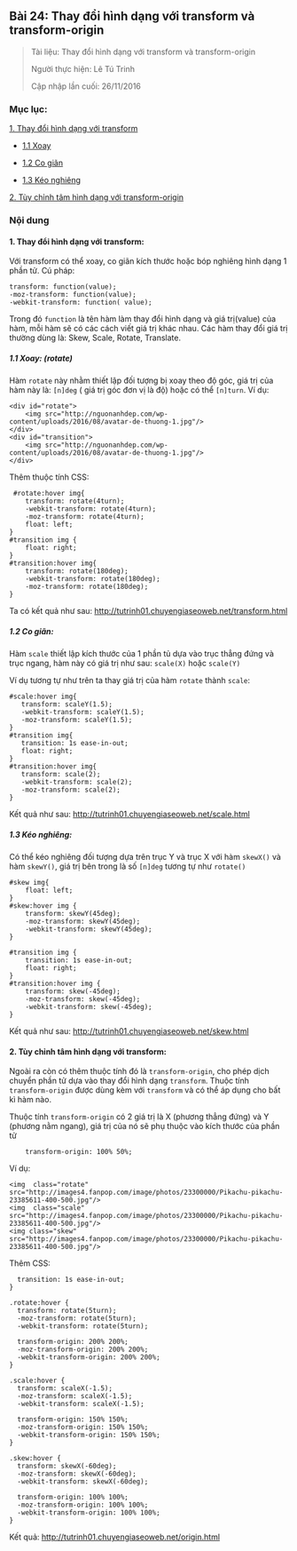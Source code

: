 ## Bài 24: Thay đổi hình dạng với transform và transform-origin

> Tài liệu: Thay đổi hình dạng với transform và transform-origin
>
> Người thực hiện: Lê Tú Trinh
>
> Cập nhập lần cuối: 26/11/2016

### Mục lục:

[1. Thay đổi hình dạng với transform](#1)

- [1.1 Xoay](#1.1)

- [1.2 Co giãn](#1.2)

- [1.3 Kéo nghiêng](#1.3)

[2. Tùy chỉnh tâm hình dạng với transform-origin](#2)

### Nội dung

<a name="1"></a>
#### 1. Thay đổi hình dạng với transform:

Với transform có thể xoay, co giãn kích thước hoặc bóp nghiêng hình dạng 1 phần tử. Cú pháp:

```
transform: function(value);
-moz-transform: function(value);
-webkit-transform: function( value);
```

Trong đó `function` là tên hàm làm thay đổi hình dạng và giá trị(value) của hàm, mỗi hàm sẽ có các cách viết giá trị khác nhau. Các hàm thay đổi giá trị thường dùng là: Skew, Scale, Rotate, Translate.

<a name="1.1"></a>
##### 1.1 Xoay: (rotate)

Hàm `rotate` này nhằm thiết lập đối tượng bị xoay theo độ góc, giá trị của hàm này là: `[n]deg` ( giá trị góc đơn vị là độ) hoặc có thể `[n]turn`. Ví dụ:

```
<div id="rotate">
	<img src="http://nguonanhdep.com/wp-content/uploads/2016/08/avatar-de-thuong-1.jpg"/>
</div>
<div id="transition">
	<img src="http://nguonanhdep.com/wp-content/uploads/2016/08/avatar-de-thuong-1.jpg"/>
</div>
```

Thêm thuộc tính CSS:

```
 #rotate:hover img{
   	transform: rotate(4turn);
   	-webkit-transform: rotate(4turn);
   	-moz-transform: rotate(4turn);
   	float: left;
}
#transition img {
   	float: right;
}
#transition:hover img{
   	transform: rotate(180deg);
   	-webkit-transform: rotate(180deg);
   	-moz-transform: rotate(180deg);
}
```

Ta có kết quả như sau: http://tutrinh01.chuyengiaseoweb.net/transform.html

<a name="1.2"></a>
##### 1.2 Co giãn:
 Hàm `scale` thiết lập kích thước của 1 phần tủ dựa vào trục thẳng đứng và trục ngang, hàm này có giá trị như sau: `scale(X)` hoặc `scale(Y)` 

 Ví dụ tương tự như trên ta thay giá trị của hàm `rotate` thành `scale`:

 ```
 #scale:hover img{
   	transform: scaleY(1.5);
   	-webkit-transform: scaleY(1.5);
   	-moz-transform: scaleY(1.5);
}
#transition img{
   	transition: 1s ease-in-out;
   	float: right;
}
#transition:hover img{
   	transform: scale(2);
   	-webkit-transform: scale(2);
   	-moz-transform: scale(2);
}
```

Kết quả như sau: http://tutrinh01.chuyengiaseoweb.net/scale.html

<a name="1.3"></a>
##### 1.3 Kéo nghiêng:

Có thể kéo nghiêng đối tượng dựa trên trục Y và trục X với hàm `skewX()` và hàm `skewY()`, giá trị bên trong là số `[n]deg` tương tự như `rotate()`

```
#skew img{
   	float: left;
}
#skew:hover img {
  	transform: skewY(45deg);
    -moz-transform: skewY(45deg);
    -webkit-transform: skewY(45deg);
}

#transition img {
    transition: 1s ease-in-out;
    float: right;
}
#transition:hover img {
    transform: skew(-45deg);
    -moz-transform: skew(-45deg);
    -webkit-transform: skew(-45deg);
}
```

Kết quả như sau: http://tutrinh01.chuyengiaseoweb.net/skew.html

<a name="2"></a>
#### 2. Tùy chỉnh tâm hình dạng với transform:

Ngoài ra còn có thêm thuộc tính đó là `transform-origin`, cho phép dịch chuyển phần tử dựa vào thay đổi hình dạng `transform`. Thuộc tính `transform-origin` được dùng kèm với `transform` và có thể áp dụng cho bất kì hàm nào.

Thuộc tính `transform-origin` có 2 giá trị là X (phương thẳng đứng) và Y (phương nằm ngang), giá trị của nó sẽ phụ thuộc vào kích thước của phần tử

```
	transform-origin: 100% 50%;
```

Ví dụ:

```
<img  class="rotate" src="http://images4.fanpop.com/image/photos/23300000/Pikachu-pikachu-23385611-400-500.jpg"/>
<img  class="scale" src="http://images4.fanpop.com/image/photos/23300000/Pikachu-pikachu-23385611-400-500.jpg"/>
<img class="skew" src="http://images4.fanpop.com/image/photos/23300000/Pikachu-pikachu-23385611-400-500.jpg"/>
```
Thêm CSS:

```
  transition: 1s ease-in-out;
}

.rotate:hover {
  transform: rotate(5turn);
  -moz-transform: rotate(5turn);
  -webkit-transform: rotate(5turn);
  
  transform-origin: 200% 200%;
  -moz-transform-origin: 200% 200%;
  -webkit-transform-origin: 200% 200%;
}

.scale:hover {
  transform: scaleX(-1.5);
  -moz-transform: scaleX(-1.5);
  -webkit-transform: scaleX(-1.5);
  
  transform-origin: 150% 150%;
  -moz-transform-origin: 150% 150%;
  -webkit-transform-origin: 150% 150%;
}

.skew:hover {
  transform: skewX(-60deg);
  -moz-transform: skewX(-60deg);
  -webkit-transform: skewX(-60deg);
  
  transform-origin: 100% 100%;
  -moz-transform-origin: 100% 100%;
  -webkit-transform-origin: 100% 100%;
}
```

Kết quả: http://tutrinh01.chuyengiaseoweb.net/origin.html
